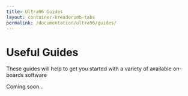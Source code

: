 ```yaml
---
title: Ultra96 Guides
layout: container-breadcrumb-tabs
permalink: /documentation/ultra96/guides/
---
```

# Useful Guides

These guides will help to get you started with a variety of available on-boards software

Coming soon...